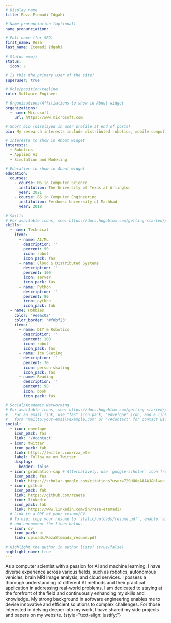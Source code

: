 ```yaml
---
# Display name
title: Reza Etemadi Idgahi

# Name pronunciation (optional)
name_pronunciation: ''

# Full name (for SEO)
first_name: Reza
last_name: Etemadi Idgahi

# Status emoji
status:
  icon: ☕️

# Is this the primary user of the site?
superuser: true

# Role/position/tagline
role: Software Engineer

# Organizations/Affiliations to show in About widget
organizations:
  - name: Microsoft
    url: https://www.microsoft.com

# Short bio (displayed in user profile at end of posts)
bio: My research interests include distributed robotics, mobile computing and programmable matter.

# Interests to show in About widget
interests:
  - Robotics
  - Applied AI
  - Simulation and Modeling

# Education to show in About widget
education:
  courses:
    - course: MS in Computer Science
      institution: The University of Texas at Arlington
      year: 2021
    - course: BS in Computer Engineering
      institution: Ferdowsi University of Mashhad
      year: 2018

# Skills
# For available icons, see: https://docs.hugoblox.com/getting-started/page-builder/#icons
skills:
  - name: Technical
    items:
      - name: AI/ML
        description: ''
        percent: 90
        icon: robot
        icon_pack: fas
      - name: Cloud & Distributed Systems
        description: ''
        percent: 100
        icon: server
        icon_pack: fas
      - name: Python
        description: ''
        percent: 80
        icon: python
        icon_pack: fab
  - name: Hobbies
    color: '#eeac02'
    color_border: '#f0bf23'
    items:
      - name: DIY & Robotics
        description: ''
        percent: 100
        icon: robot
        icon_pack: fas
      - name: Ice Skating
        description: ''
        percent: 70
        icon: person-skating
        icon_pack: fas
      - name: Reading
        description: ''
        percent: 90
        icon: book
        icon_pack: fas

# Social/Academic Networking
# For available icons, see: https://docs.hugoblox.com/getting-started/page-builder/#icons
#   For an email link, use "fas" icon pack, "envelope" icon, and a link in the
#   form "mailto:your-email@example.com" or "/#contact" for contact widget.
social:
  - icon: envelope
    icon_pack: fas
    link: '/#contact'
  - icon: twitter
    icon_pack: fab
    link: https://twitter.com/rza_ete
    label: Follow me on Twitter
    display:
      header: false
  - icon: graduation-cap # Alternatively, use `google-scholar` icon from `ai` icon pack
    icon_pack: fas
    link: https://scholar.google.com/citations?user=729HU0gAAAAJ&hl=en
  - icon: github
    icon_pack: fab
    link: https://github.com/rzaete
  - icon: linkedin
    icon_pack: fab
    link: https://www.linkedin.com/in/reza-etemadi/
  # Link to a PDF of your resume/CV.
  # To use: copy your resume to `static/uploads/resume.pdf`, enable `ai` icons in `params.yaml`,
  # and uncomment the lines below.
  - icon: cv
    icon_pack: ai
    link: uploads/RezaEtemadi_resume.pdf

# Highlight the author in author lists? (true/false)
highlight_name: true
---
```


As a computer scientist with a passion for AI and machine learning, I have diverse experience across various fields, such as robotics, autonomous vehicles, brain MRI image analysis, and cloud services. I possess a thorough understanding of different AI methods and their practical application in addressing real-world problems. I am dedicated to staying at the forefront of the field and continuously enhancing my skills and knowledge. My strong background in software engineering enables me to devise innovative and efficient solutions to complex challenges. For those interested in delving deeper into my work, I have shared my side projects and papers on my website.
{style="text-align: justify;"}
